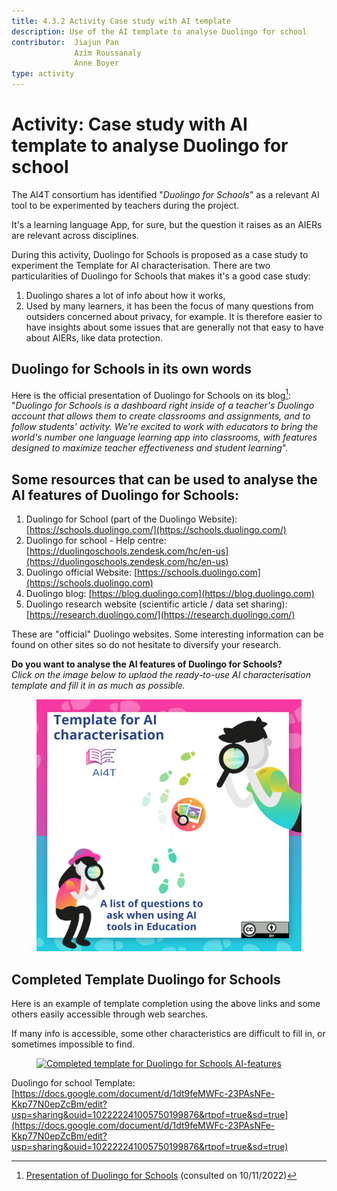 ```yaml
---
title: 4.3.2 Activity Case study with AI template
description: Use of the AI template to analyse Duolingo for school
contributor:  Jiajun Pan
              Azim Roussanaly
              Anne Boyer
type: activity
---
```


# Activity: Case study with AI template to analyse Duolingo for school

The AI4T consortium has identified "*Duolingo for Schools*" as a relevant AI tool to be experimented by teachers during the project.

It's a learning language App, for sure, but the question it raises as an AIERs are relevant across disciplines.

During this activity, Duolingo for Schools is proposed as a case study to experiment the Template for AI characterisation. There are two particularities of Duolingo for Schools that makes it's a good case study:

1. Duolingo shares a lot of info about how it works,
2. Used by many learners, it has been the focus of many questions from outsiders concerned about privacy, for example. It is therefore easier to have insights about some issues that are generally not that easy to have about AIERs, like data protection.

## Duolingo for Schools in its own words

Here is the official presentation of Duolingo for Schools on its blog[^1]: "*Duolingo for Schools is a dashboard right inside of a teacher's Duolingo account that allows them to create classrooms and assignments, and to follow students' activity. We're excited to work with educators to bring the world's number one language learning app into classrooms, with features designed to maximize teacher effectiveness and student learning*".

## Some resources that can be used to analyse the AI features of Duolingo for Schools:

1. Duolingo for School (part of the Duolingo Website): [https://schools.duolingo.com/](https://schools.duolingo.com/)
2. Duolingo for school - Help centre: [https://duolingoschools.zendesk.com/hc/en-us](https://duolingoschools.zendesk.com/hc/en-us)
3. Duolingo official Website: [https://schools.duolingo.com](https://schools.duolingo.com)
4. Duolingo blog: [https://blog.duolingo.com](https://blog.duolingo.com)
5. Duolingo research website (scientific article / data set sharing): [https://research.duolingo.com/](https://research.duolingo.com/)

These are "official" Duolingo websites. Some interesting information can be found on other sites so do not hesitate to diversify your research.

**Do you want to analyse the AI features of Duolingo for Schools?**  
_Click on the image below to uplaod the ready-to-use AI characterisation template and fill it in as much as possible._
<a href="./AI4T-Template_Ready_to_use.pdf" target="_blank">
<figure>
  <img src="images/Ready-To-Use-AI-Template.png" alt="A Ready to Use Template for AI Resources Characterisation"/>
</figure></a>

## Completed Template Duolingo for Schools

Here is an example of template completion using the above links and some others easily accessible through web searches.

If many info is accessible, some other characteristics are difficult to fill in, or sometimes impossible to find.

<a href="./AI4T-Case_study_on_AI_Features_For_Duolingo.pdf" target="_blank">
<figure>
  <img src="" alt="Completed template for Duolingo for Schools AI-features"/>
</figure></a>

Duolingo for school Template:​​[https://docs.google.com/document/d/1dt9feMWFc-23PAsNFe-Kkp77N0epZcBm/edit?usp=sharing&ouid=102222241005750199876&rtpof=true&sd=true](https://docs.google.com/document/d/1dt9feMWFc-23PAsNFe-Kkp77N0epZcBm/edit?usp=sharing&ouid=102222241005750199876&rtpof=true&sd=true)

[^1]: [Presentation of Duolingo for Schools](https://blog.duolingo.com/duolingo-for-schools/)
 (consulted on 10/11/2022)
